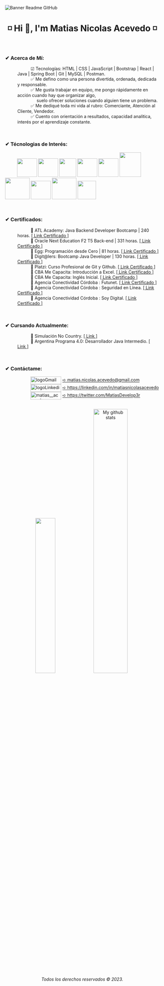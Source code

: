 <image align="center" src="https://i.ibb.co/KhrC5BQ/GITHUB.png" alt="Banner Readme GitHub">
<h1 align="center"> ◽ Hi 👋, I'm Matias Nicolas Acevedo ◽ </h1>
<br>
<h3 align="left">✔ Acerca de Mí:</h3>
<dl>
  <dd>
    &nbsp;&nbsp;&nbsp;&nbsp;&nbsp;&nbsp;&nbsp;&nbsp;&nbsp;&nbsp; 
    ☑ Tecnologías: HTML | CSS | JavaScript | Bootstrap | React | Java | Spring Boot | Git | MySQL | Postman.        
  </dd>
  <dd>
    &nbsp;&nbsp;&nbsp;&nbsp;&nbsp;&nbsp;&nbsp;&nbsp;&nbsp;&nbsp; 
    ✅ Me defino como una persona divertida, ordenada, dedicada y responsable.
  </dd>
  <dd>
    &nbsp;&nbsp;&nbsp;&nbsp;&nbsp;&nbsp;&nbsp;&nbsp;&nbsp;&nbsp; 
    ✅ Me gusta trabajar en equipo, me pongo rápidamente en acción cuando hay que organizar algo,
    <br>&nbsp;&nbsp;&nbsp;&nbsp;&nbsp;&nbsp;&nbsp;&nbsp;&nbsp;&nbsp;&nbsp;&nbsp;&nbsp;&nbsp;&nbsp; 
    suelo ofrecer soluciones cuando alguien tiene un problema.
  </dd>
  <dd>
    &nbsp;&nbsp;&nbsp;&nbsp;&nbsp;&nbsp;&nbsp;&nbsp;&nbsp;&nbsp;
    ✅ Me dediqué toda mi vida al rubro: Comerciante, Atención al Cliente, Vendedor.
  </dd>
  <dd>
    &nbsp;&nbsp;&nbsp;&nbsp;&nbsp;&nbsp;&nbsp;&nbsp;&nbsp;&nbsp;
    ✅ Cuento con orientación a resultados, capacidad analítica, interés por el aprendizaje constante.
  </dd>
</dl>
<br>
<h3 align="left">✔ Técnologias de Interés:</h3>

&nbsp;&nbsp;&nbsp;&nbsp;&nbsp;&nbsp;&nbsp;&nbsp;&nbsp;&nbsp;<img src="https://cdn.jsdelivr.net/gh/devicons/devicon/icons/html5/html5-original.svg" width="65" height="60"/>&nbsp;<img src="https://cdn.jsdelivr.net/gh/devicons/devicon/icons/css3/css3-original.svg" width="65" height="60"/>&nbsp;<img src="https://i.ibb.co/yqV17bw/kisspng-react-javascript-redux-vue-js-angular-javascript-jquery-5bfa71f2d1fc87-538150021543139826860.png" width="55" height="60"/>&nbsp;<img src="https://cdn.jsdelivr.net/gh/devicons/devicon/icons/bootstrap/bootstrap-original-wordmark.svg" width="65" height="60"/>&nbsp;<img src="https://cdn.jsdelivr.net/gh/devicons/devicon/icons/react/react-original-wordmark.svg" width="65" height="60"/>&nbsp;<img src="https://cdn.jsdelivr.net/gh/devicons/devicon/icons/java/java-original-wordmark.svg" width="70" height="80"/>&nbsp;<img src="https://cdn.jsdelivr.net/gh/devicons/devicon/icons/spring/spring-original-wordmark.svg" width="80" height="70"/>&nbsp;<img src="https://cdn.jsdelivr.net/gh/devicons/devicon/icons/git/git-original.svg" width="65" height="60"/>&nbsp;<img src="https://cdn.jsdelivr.net/gh/devicons/devicon/icons/mysql/mysql-original-wordmark.svg" width="80" height="70"/>&nbsp;<img src="https://www.vectorlogo.zone/logos/getpostman/getpostman-icon.svg" width="60" height="60"/>

<br>
<h3 align="left">✔ Certificados:</h3>
<dl>
  <dd>
    &nbsp;&nbsp;&nbsp;&nbsp;&nbsp;&nbsp;&nbsp;&nbsp;&nbsp;&nbsp; 
    🔸 ATL Academy: Java Backend Developer Bootcamp | 240 horas.
    <a href="https://drive.google.com/file/d/1acpgHpMvv29PuXaq1zRlFDu8BNHEt-yN/view?usp=sharing" target="blank">[ Link Certificado ]</a>
  </dd>
  <dd>
    &nbsp;&nbsp;&nbsp;&nbsp;&nbsp;&nbsp;&nbsp;&nbsp;&nbsp;&nbsp; 
    🔸 Oracle Next Education F2 T5 Back-end | 331 horas.
    <a href="https://app.aluracursos.com/program/certificate/822f7ab7-f6bc-4a8d-9874-35e77bb8fc2c" target="blank">[ Link Certificado ]</a>
  </dd>
  <dd>
    &nbsp;&nbsp;&nbsp;&nbsp;&nbsp;&nbsp;&nbsp;&nbsp;&nbsp;&nbsp; 
    🔸 Egg: Programación desde Cero | 81 horas. 
    <a href="https://drive.google.com/file/d/1NtfgCBKXBLNPr-Z0YEjBzxip8wmKJT_L/view?usp=sharing" target="blank">[ Link Certificado ]</a>
  </dd>
  <dd>
    &nbsp;&nbsp;&nbsp;&nbsp;&nbsp;&nbsp;&nbsp;&nbsp;&nbsp;&nbsp; 
    🔸 Digit@lers: Bootcamp Java Developer | 130 horas. 
    <a href="https://drive.google.com/file/d/1J-iAigRq1-FioliZx384i-yejD61MyhT/view?usp=sharing" target="blank">[ Link Certificado ]</a>
 </dd>
 <dd>
    &nbsp;&nbsp;&nbsp;&nbsp;&nbsp;&nbsp;&nbsp;&nbsp;&nbsp;&nbsp; 
    🔸 Platzi: Curso Profesional de Git y Github. 
    <a href="https://drive.google.com/file/d/1D1N2CJ82o7QMd82-JSSiPSgGQGTu_IEC/view?usp=sharing" target="blank">[ Link Certificado ]</a>
  </dd>
  <dd>
    &nbsp;&nbsp;&nbsp;&nbsp;&nbsp;&nbsp;&nbsp;&nbsp;&nbsp;&nbsp; 
    🔸 CBA Me Capacita: Introducción a Excel. 
    <a href="https://drive.google.com/file/d/1yMo4u2CssBFoVNDXG9pGhZ_R39hg5qEK/view?usp=sharing" target="blank">[ Link Certificado ]</a>
  </dd>
  <dd>
    &nbsp;&nbsp;&nbsp;&nbsp;&nbsp;&nbsp;&nbsp;&nbsp;&nbsp;&nbsp; 
    🔸 CBA Me Capacita: Inglés Inicial. 
    <a href="https://drive.google.com/file/d/1aoX51hJyXLEMPO3xkxdWZY8JL1JdVvt2/view?usp=sharing" target="blank">[ Link Certificado ]</a>
  </dd>
  <dd>
    &nbsp;&nbsp;&nbsp;&nbsp;&nbsp;&nbsp;&nbsp;&nbsp;&nbsp;&nbsp; 
    🔸 Agencia Conectividad Córdoba : Futunet. 
    <a href="https://drive.google.com/file/d/1-e2GtqlOb-XGoU_erajg0ZfntpVhonuX/view?usp=sharing" target="blank">[ Link Certificado ]</a>
  </dd>
  <dd>
    &nbsp;&nbsp;&nbsp;&nbsp;&nbsp;&nbsp;&nbsp;&nbsp;&nbsp;&nbsp; 
    🔸 Agencia Conectividad Córdoba : Seguridad en Línea. 
    <a href="https://drive.google.com/file/d/1k2moNFhnbkZwrv2cCte4oSg-AN8euJtU/view?usp=sharing" target="blank">[ Link Certificado ]</a>
  </dd>
  <dd>
    &nbsp;&nbsp;&nbsp;&nbsp;&nbsp;&nbsp;&nbsp;&nbsp;&nbsp;&nbsp; 
    🔸 Agencia Conectividad Córdoba : Soy Digital. 
    <a href="https://drive.google.com/file/d/1GRpLB7xjkLrgYQa9jveYMZHzZjxeul0L/view?usp=sharing" target="blank">[ Link Certificado ]</a>
  </dd>
</dl>
<br>
<h3 align="left">✔ Cursando Actualmente:</h3>
<dl>
  <dd>
    &nbsp;&nbsp;&nbsp;&nbsp;&nbsp;&nbsp;&nbsp;&nbsp;&nbsp;&nbsp;
    🔸 Simulación No Country.
    <a href="https://www.nocountry.tech/" target="blank">[ Link ]</a>
  </dd>
  <dd>
    &nbsp;&nbsp;&nbsp;&nbsp;&nbsp;&nbsp;&nbsp;&nbsp;&nbsp;&nbsp; 
    🔸 Argentina Programa 4.0: Desarrollador Java Intermedio.
    <a href="https://www.argentina.gob.ar/economia/conocimiento/argentina-programa" target="blank">[ Link ]</a>
  </dd>
</dl>
<br>
<h3 align="left">✔ Contáctame:</h3>
<dl>
  <dd>
    &nbsp;&nbsp;&nbsp;&nbsp;&nbsp;&nbsp;&nbsp;&nbsp;&nbsp;&nbsp; 
    <img align="center" src="https://img.shields.io/badge/Gmail-D14836?style=for-the-badge&logo=gmail&logoColor=white" alt="logoGmail"       width="100" height="25"/>
    <a href="mailto:matias.nicolas.acevedo@gmail.com" target="blank">➪ matias.nicolas.acevedo@gmail.com</a>   
  </dd>
  <dd>
    &nbsp;&nbsp;&nbsp;&nbsp;&nbsp;&nbsp;&nbsp;&nbsp;&nbsp;&nbsp;
    <img align="center" src="https://img.shields.io/badge/LinkedIn-0077B5?style=for-the-badge&logo=linkedin&logoColor=white" alt="logoLinkedin" width="100" height="25" target="blank"/>
    <a href="https://linkedin.com/in/matiasnicolasacevedo" target="blank">➪ https://linkedin.com/in/matiasnicolasacevedo</a>  
  </dd>
  <dd>
    &nbsp;&nbsp;&nbsp;&nbsp;&nbsp;&nbsp;&nbsp;&nbsp;&nbsp;&nbsp; 
    <img align="center" src="https://img.shields.io/badge/Twitter-1DA1F2?style=for-the-badge&logo=twitter&logoColor=white" alt="matias__acevedo" width="100" height="25"/>
    <a href="https://twitter.com/MatiasDevelop3r" target="blank">➪ https://twitter.com/MatiasDevelop3r</a>  
  </dd>
</dl>
<br>
<div align="center">
  <img src="https://github-readme-stats.vercel.app/api/top-langs/?username=MatiasNicolasAcevedo&layout=compact&theme=cobalt&hide_border=true" width="36%"/>
   <img src="https://github-readme-stats.vercel.app/api?username=MatiasNicolasAcevedo&show_icons=true&theme=cobalt&hide_border=true" alt="My github stats" width="47%"/> 
</div>
<div>
  <h6 align="center"> Todos los derechos reservados © 2023. </h6>
</div>


